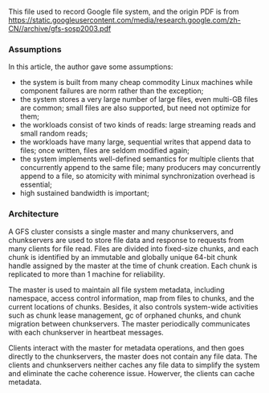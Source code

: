 This file used to record  Google file system, and the origin PDF is from https://static.googleusercontent.com/media/research.google.com/zh-CN//archive/gfs-sosp2003.pdf



### Assumptions

In this article, the author gave some assumptions:

- the system is built from many cheap commodity Linux machines while component failures are norm rather than the exception;
- the system stores a very large number of large files, even multi-GB files are common; small files are also supported, but need not optimize for them;
- the workloads consist of two kinds of reads: large streaming reads and small random reads;
- the workloads have many large, sequential writes that append data to files; once written, files are seldom modified again;
- the system implements well-defined semantics for multiple clients that concurrently append to the same file; many producers may concurrently append to a file, so atomicity with minimal synchronization overhead is essential;
- high sustained bandwidth is important;



### Architecture

A GFS cluster consists a single master and many chunkservers, and chunkservers are used to store file data and response to requests from many clients for file read. Files are divided into fixed-size chunks, and each chunk is identified by an immutable and globally unique 64-bit chunk handle assigned by the master at the time  of chunk creation. Each chunk is replicated to more  than 1 machine for reliability.

The master is used to maintain all file system metadata, including namespace, access control information, map from files to chunks, and the current locations of chunks.  Besides, it also controls system-wide activities such as chunk lease management, gc of orphaned chunks, and chunk migration between chunkservers. The master periodically communicates with each chunkserver in heartbeat messages.

Clients interact with the master for metadata operations, and then goes directly to the chunkservers, the master does not contain any file data. The clients and chunkservers neither caches any file data to simplify the system and eliminate the cache coherence issue. Howerver, the clients can cache metadata. 